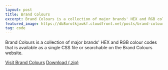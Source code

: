 ```yaml
---
layout: post
title: Brand Colours
excerpt: Brand Colours is a collection of major brands' HEX and RGB colour codes that is available as a single CSS file or searchable on the Brand Colours website.
featured_image: https://db8urotkjxwkf.cloudfront.net/posts/brand-colours.png
tag: code
---
```


Brand Colours is a collection of major brands' HEX and RGB colour codes that is available as a single CSS file or searchable on the Brand Colours website.

<a href="https://brandcolours.github.io/" target="_blank" class="btn btn-primary">Visit Brand Colours</a> <a href="https://clicksrv.net/57" rel="nofollow" class="btn btn-success">Download (.zip)</a>